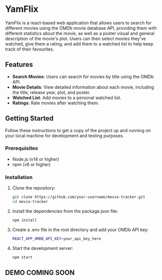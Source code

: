 # YamFlix

YamFlix is a react-based web application that allows users to search for different movies using the OMDb movie database API, providing them with different statistics about the movie, as well as a poster visual and general description of the movie's plot. Users can then select movies they've watched, give them a rating, and add them to a watched list to help keep track of their favourites.

## Features

- **Search Movies**: Users can search for movies by title using the OMDb API.
- **Movie Details**: View detailed information about each movie, including the title, release year, plot, and poster.
- **Watched List**: Add movies to a personal watched list.
- **Ratings**: Rate movies after watching them.

## Getting Started

Follow these instructions to get a copy of the project up and running on your local machine for development and testing purposes.

### Prerequisites

- Node.js (v14 or higher)
- npm (v6 or higher)

### Installation

1. Clone the repository:

   ```sh
   git clone https://github.com/your-username/movie-tracker.git
   cd movie-tracker
   ```

2. Install the dependencies from the package.json file:

   ```sh
   npm install
   ```

3. Create a .env file in the root directory and add your OMDb API key:

   ```sh
   REACT_APP_OMDB_API_KEY=your_api_key_here
   ```

4. Start the development server:

   ```sh
   npm start
   ```

## DEMO COMING SOON
